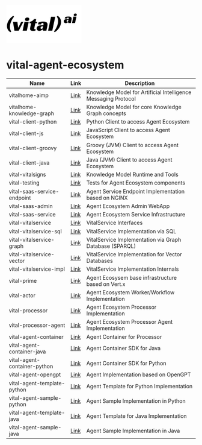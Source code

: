 <img src="assets/vitalai-logo-black-large.png" alt="Vital AI Logo" width="200">

# vital-agent-ecosystem

| Name                          | Link                                                           | Description              |
|-------------------------------|----------------------------------------------------------------|--------------------------|
| vitalhome-aimp                | [Link](https://github.com/vital-ai/vitalhome-aimp)              | Knowledge Model for Artificial Intelligence Messaging Protocol |
| vitalhome-knowledge-graph     | [Link](https://github.com/vital-ai/vitalhome-knowledge-graph)   | Knowledge Model for core Knowledge Graph concepts |
| vital-client-python           | [Link](https://github.com/vital-ai/vital-client-python)         | Python Client to access Agent Ecosystem |
| vital-client-js               | [Link](https://github.com/vital-ai/vital-client-js)             | JavaScript Client to access Agent Ecosystem |
| vital-client-groovy           | [Link](https://github.com/vital-ai/vital-client-groovy)         | Groovy (JVM) Client to access Agent Ecosystem |
| vital-client-java             | [Link](https://github.com/vital-ai/vital-client-java)           | Java (JVM) Client to access Agent Ecosystem |
| vital-vitalsigns              | [Link](https://github.com/vital-ai/vital-vitalsigns)            | Knowledge Model Runtime and Tools |
| vital-testing                 | [Link](https://github.com/vital-ai/vital-testing)               | Tests for Agent Ecosystem components |
| vital-saas-service-endpoint   | [Link](https://github.com/vital-ai/vital-saas-service-endpoint) | Agent Service Endpoint Implementation based on NGINX |
| vital-saas-admin              | [Link](https://github.com/vital-ai/vital-saas-admin)            | Agent Ecosystem Admin WebApp |
| vital-saas-service            | [Link](https://github.com/vital-ai/vital-saas-service)          | Agent Ecosystem Service Infrastructure |
| vital-vitalservice            | [Link](https://github.com/vital-ai/vital-vitalservice)          | VitalService Interfaces |
| vital-vitalservice-sql        | [Link](https://github.com/vital-ai/vital-vitalservice-sql)      | VitalService Implementation via SQL |
| vital-vitalservice-graph      | [Link](https://github.com/vital-ai/vital-vitalservice-graph)    | VitalService Implementation via Graph Database (SPARQL) |
| vital-vitalservice-vector     | [Link](https://github.com/vital-ai/vital-vitalservice-vector)   | VitalService Implementation for Vector Databases |
| vital-vitalservice-impl       | [Link](https://github.com/vital-ai/vital-vitalservice-impl)     | VitalService Implementation Internals |
| vital-prime                   | [Link](https://github.com/vital-ai/vital-prime)                 | Agent Ecosysem base infrastructure based on Vert.x |
| vital-actor                   | [Link](https://github.com/vital-ai/vital-actor)                 | Agent Ecosystem Worker/Workflow Implementation |
| vital-processor               | [Link](https://github.com/vital-ai/vital-processor)             | Agent Ecosystem Processor Implementation |
| vital-processor-agent         | [Link](https://github.com/vital-ai/vital-processor-agent)       | Agent Ecosystem Processor Agent Implementation |
| vital-agent-container         | [Link](https://github.com/vital-ai/vital-agent-container)       | Agent Container for Processor |
| vital-agent-container-java    | [Link](https://github.com/vital-ai/vital-agent-container-java)  | Agent Container SDK for Java |
| vital-agent-container-python  | [Link](https://github.com/vital-ai/vital-agent-container-python)| Agent Container SDK for Python |
| vital-agent-opengpt           | [Link](https://github.com/vital-ai/vital-agent-opengpt)         | Agent Implementation based on OpenGPT |
| vital-agent-template-python   | [Link](https://github.com/vital-ai/vital-agent-template-python) | Agent Template for Python Implementation |
| vital-agent-sample-python     | [Link](https://github.com/vital-ai/vital-agent-sample-python)   | Agent Sample Implementation in Python |
| vital-agent-template-java     | [Link](https://github.com/vital-ai/vital-agent-template-java)   | Agent Template for Java Implementation |
| vital-agent-sample-java       | [Link](https://github.com/vital-ai/vital-agent-sample-java)     | Agent Sample Implementation in Java |



